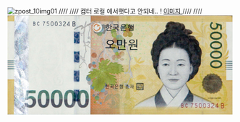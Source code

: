 ![zpost_10img01](C:\Users\us\Desktop\zpost_10img01.gif)
////    //// 컴터 로컬 에서햇다고 안되네..  ! [ 이미지 ](주소.png)
////  ////
![zpost 134684378715 20120906.jpg](https://github.com/lcjune77925/lcjune77925.github.io/blob/master/image/134684378715_20120906.jpg)
